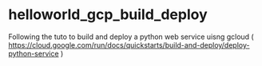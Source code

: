 # helloworld_gcp_build_deploy
Following the tuto to build and deploy a python web service uisng gcloud ( https://cloud.google.com/run/docs/quickstarts/build-and-deploy/deploy-python-service )
